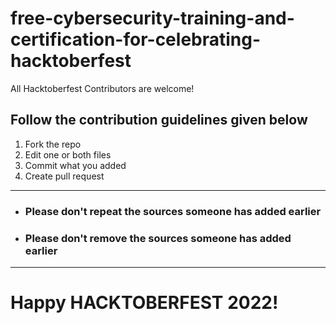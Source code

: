 # free-cybersecurity-training-and-certification-for-celebrating-hacktoberfest
All Hacktoberfest Contributors are welcome!

## Follow the contribution guidelines given below
1. Fork the repo
2. Edit one or both files
3. Commit what you added
4. Create pull request

*************************************************
- ### Please don't repeat the sources someone has added earlier

- ### Please don't remove the sources someone has added earlier

*************************************************

# Happy HACKTOBERFEST 2022!
